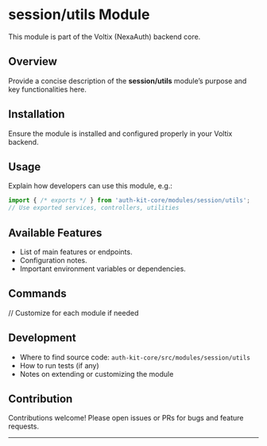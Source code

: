 # session/utils Module

This module is part of the Voltix (NexaAuth) backend core.

## Overview

Provide a concise description of the **session/utils** module’s purpose and key functionalities here.

## Installation

Ensure the module is installed and configured properly in your Voltix backend.

## Usage

Explain how developers can use this module, e.g.:

```ts
import { /* exports */ } from 'auth-kit-core/modules/session/utils';
// Use exported services, controllers, utilities
```

## Available Features

- List of main features or endpoints.
- Configuration notes.
- Important environment variables or dependencies.

## Commands

// Customize for each module if needed

## Development

- Where to find source code: `auth-kit-core/src/modules/session/utils`
- How to run tests (if any)
- Notes on extending or customizing the module

## Contribution

Contributions welcome! Please open issues or PRs for bugs and feature requests.

---

